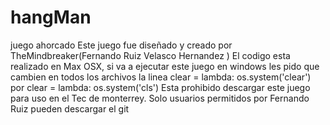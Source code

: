 # hangMan
juego ahorcado 
Este juego fue diseñado y creado por TheMindbreaker(Fernando Ruiz Velasco Hernandez )
El codigo esta realizado en Max OSX, si va a ejecutar este juego en windows les pido que cambien en todos los archivos la linea
  clear = lambda: os.system('clear')
    por
  clear = lambda: os.system('cls')
Esta prohibido descargar este juego para uso en el Tec de monterrey. Solo usuarios permitidos por Fernando Ruiz pueden descargar el git
